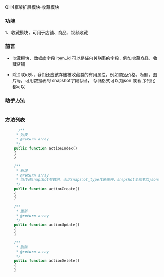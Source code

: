 QH4框架扩展模块-收藏模块

### 功能

1、收藏模块，可用于店铺、商品、视频收藏

### 前言
+ 收藏模块，数据库字段 item_id 可以是任何关联表的字段，例如收藏商品，收藏店铺
- 除关联id外，我们还应该存储被收藏类的有用属性，例如商品价格，标题，图片等，可用数据表的 snapshot字段存储，
存储格式可以为json 或者 序列化 都可以

### 助手方法

```php
```

### 方法列表

```php
      /**
     * 列表
     * @return array
     */
    public function actionIndex()
    {
    }
```
```php
    /**
     * 新增
     * @return array
     * 当传递snapshot参数时，无论snapshot_type传递哪种，snapshot全部要以json格式传递
     */
    public function actionCreate()
    {
    }
```
```php
    /**
     * 更新
     * @return array
     */
    public function actionUpdate()
    {
    }
```

```php
    /**
     * 删除
     * @return array
     */
    public function actionDelete()
    {
    }
```